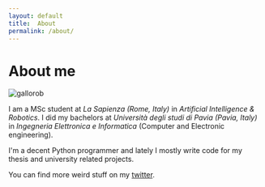 ```yaml
---
layout: default
title:  About
permalink: /about/
---
```


# About me
![gallorob](https://avatars1.githubusercontent.com/u/32876132?s=460&u=04061a41dc379f3047290ed4621c9ade164f0f5e&v=4)


I am a MSc student at _La Sapienza (Rome, Italy)_ in _Artificial Intelligence & Robotics_. I did my bachelors at _Università degli studi di Pavia (Pavia, Italy)_ in _Ingegneria Elettronica e Informatica_ (Computer and Electronic engineering).

I'm a decent Python programmer and lately I mostly write code for my thesis and university related projects.

You can find more weird stuff on my [twitter](https://twitter.com/gallorob2).